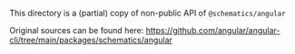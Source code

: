 This directory is a (partial) copy of non-public API of `@schematics/angular`

Original sources can be found here: https://github.com/angular/angular-cli/tree/main/packages/schematics/angular
